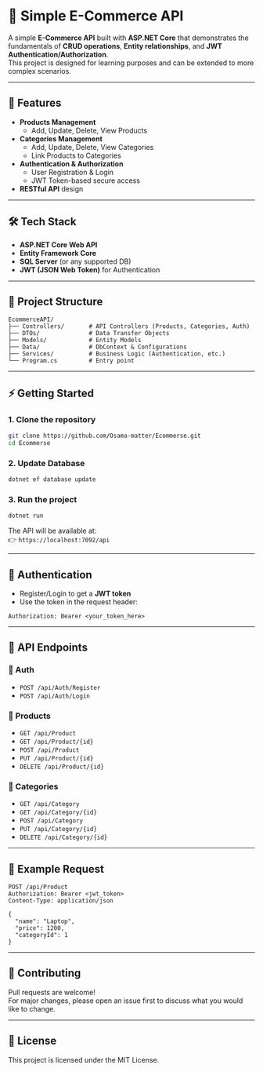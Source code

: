 # 🛒 Simple E-Commerce API

A simple **E-Commerce API** built with **ASP.NET Core** that demonstrates the fundamentals of **CRUD operations**, **Entity relationships**, and **JWT Authentication/Authorization**.  
This project is designed for learning purposes and can be extended to more complex scenarios.

---

## 🚀 Features

- **Products Management**
  - Add, Update, Delete, View Products
- **Categories Management**
  - Add, Update, Delete, View Categories
  - Link Products to Categories
- **Authentication & Authorization**
  - User Registration & Login
  - JWT Token-based secure access
- **RESTful API** design

---

## 🛠️ Tech Stack

- **ASP.NET Core Web API**
- **Entity Framework Core**
- **SQL Server** (or any supported DB)
- **JWT (JSON Web Token)** for Authentication

---

## 📂 Project Structure

```
EcommerceAPI/
├── Controllers/       # API Controllers (Products, Categories, Auth)
├── DTOs/              # Data Transfer Objects
├── Models/            # Entity Models
├── Data/              # DbContext & Configurations
├── Services/          # Business Logic (Authentication, etc.)
└── Program.cs         # Entry point
```

---

## ⚡ Getting Started

### 1. Clone the repository
```bash
git clone https://github.com/Osama-matter/Ecommerse.git
cd Ecommerse
```

### 2. Update Database
```bash
dotnet ef database update
```

### 3. Run the project
```bash
dotnet run
```

The API will be available at:  
👉 `https://localhost:7092/api`

---

## 🔑 Authentication

- Register/Login to get a **JWT token**  
- Use the token in the request header:

```http
Authorization: Bearer <your_token_here>
```

---

## 📌 API Endpoints

### 🔹 Auth
- `POST /api/Auth/Register`
- `POST /api/Auth/Login`

### 🔹 Products
- `GET /api/Product`
- `GET /api/Product/{id}`
- `POST /api/Product`
- `PUT /api/Product/{id}`
- `DELETE /api/Product/{id}`

### 🔹 Categories
- `GET /api/Category`
- `GET /api/Category/{id}`
- `POST /api/Category`
- `PUT /api/Category/{id}`
- `DELETE /api/Category/{id}`

---

## 📖 Example Request

```http
POST /api/Product
Authorization: Bearer <jwt_token>
Content-Type: application/json

{
  "name": "Laptop",
  "price": 1200,
  "categoryId": 1
}
```

---

## 🤝 Contributing

Pull requests are welcome!  
For major changes, please open an issue first to discuss what you would like to change.

---

## 📜 License

This project is licensed under the MIT License.

